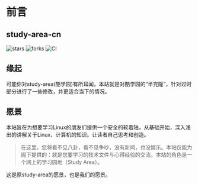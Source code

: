 # 前言

## study-area-cn
![stars](https://img.shields.io/badge/dynamic/json?url=http%3A%2F%2Fgit.hmtsai.cn%2Fapi%2Fv1%2Frepos%2Fstudy-area-cn%2Fstudy-area-cn&query=%24.stars_count&style=for-the-badge&logo=gitea&label=stars&labelColor=%23F0F0F0&color=%231080FF&cacheSeconds=120&link=http%3A%2F%2Fgit.hmtsai.cn%2Fstudy-area-cn%2Fstudy-area-cn&link=http%3A%2F%2Fgit.hmtsai.cn%2Fstudy-area-cn%2Fstudy-area-cn)
![forks](https://img.shields.io/badge/dynamic/json?url=http%3A%2F%2Fgit.hmtsai.cn%2Fapi%2Fv1%2Frepos%2Fstudy-area-cn%2Fstudy-area-cn&query=%24.forks_count&style=for-the-badge&logo=git&logoColor=%23303030&label=forks&labelColor=%23F0F0F0&color=%2350B250&cacheSeconds=120&link=http%3A%2F%2Fgit.hmtsai.cn%2Fstudy-area-cn%2Fstudy-area-cn&link=http%3A%2F%2Fgit.hmtsai.cn%2Fstudy-area-cn%2Fstudy-area-cn)
![CI](https://img.shields.io/endpoint?url=https%3A%2F%2Fapi.cxykevin.top%2Fbadgeapi%2Factions%3Furl%3Dhttp%3A%2F%2Fgit.hmtsai.cn%2Fstudy-area-cn%2Fstudy-area-cn%2Factions%26label%3DCI&style=for-the-badge&cacheSeconds=0&labelColor=%23F0F0F0)

## 缘起

可能你对study-area(酷学园)有所耳闻，本站就是对酷学园的“半克隆”，针对过时部分进行了一些修改，并更适合当下的情况。

## 愿景

本站旨在为想要学习Linux的朋友们提供一个安全的软着陆，从基础开始，深入浅出的讲解关于Linux、计算机的知识。让读者自己思考和创造。

> 在这里，您将看不见八卦，看不见争吵，没有新闻，也没娱乐。本站仅能为阁下提供的：就是您要学习的技术文件与心得经验的交流。本站的角色是一个网上的学习园地（Study Area）。

这是原study-area的愿景，也是我们的愿景。